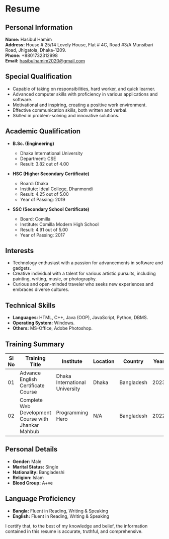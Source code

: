 # Resume

## Personal Information

**Name:** Hasibul Hamim  
**Address:** House # 25/14 Lovely House, Flat # 4C, Road #3/A Munsibari Road, Jhigatola, Dhaka-1209.  
**Phone:** +8801732312998  
**Email:** hasibulhamim2020@gmail.com  

## Special Qualification

- Capable of taking on responsibilities, hard worker, and quick learner.
- Advanced computer skills with proficiency in various applications and software.
- Motivational and inspiring, creating a positive work environment.
- Effective communication skills, both written and verbal.
- Skilled in problem-solving and innovative solutions.

## Academic Qualification

- **B.Sc. (Engineering)**
  - Dhaka International University
  - Department: CSE
  - Result: 3.82 out of 4.00

- **HSC (Higher Secondary Certificate)**
  - Board: Dhaka
  - Institute: Ideal College, Dhanmondi
  - Result: 4.25 out of 5.00
  - Year of Passing: 2019

- **SSC (Secondary School Certificate)**
  - Board: Comilla
  - Institute: Comilla Modern High School
  - Result: 4.91 out of 5.00
  - Year of Passing: 2017

## Interests

- Technology enthusiast with a passion for advancements in software and gadgets.
- Creative individual with a talent for various artistic pursuits, including painting, writing, music, or photography.
- Curious and open-minded traveler who seeks new experiences and embraces diverse cultures.

## Technical Skills

- **Languages:** HTML, C++, Java (OOP), JavaScript, Python, DBMS.
- **Operating System:** Windows.
- **Others:** MS-Office, Adobe Photoshop.

## Training Summary

| Sl No | Training Title                              | Institute                     | Location    | Country    | Year | Duration  |
|-------|--------------------------------------------|-------------------------------|-------------|------------|------|-----------|
| 01    | Advance English Certificate Course          | Dhaka International University | Dhaka       | Bangladesh | 2023 | 03 Months |
| 02    | Complete Web Development Course with Jhankar Mahbub | Programming Hero               | N/A         | Bangladesh | 2022 | 06 Months |

## Personal Details

- **Gender:** Male
- **Marital Status:** Single
- **Nationality:** Bangladeshi
- **Religion:** Islam
- **Blood Group:** A+ve

## Language Proficiency

- **Bangla:** Fluent in Reading, Writing & Speaking
- **English:** Fluent in Reading, Writing & Speaking


I certify that, to the best of my knowledge and belief, the information contained in this resume is accurate, truthful, and comprehensive.
